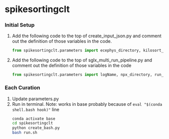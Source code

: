 # spikesortingclt

### Initial Setup
1. Add the following code to the top of create_input_json.py and comment out the definition of those variables in the code.
   ```python 
   from spikesortingclt.parameters import ecephys_directory, kilosort_repository, KS2ver, npy_matlab_repository, catGTPath, tPrime_path, cWaves_path
   ```
1. Add the following code to the top of sglx_multi_run_pipeline.py and comment out the definition of those variables in the code
   ```python 
   from spikesortingclt.parameters import logName, npx_directory, run_specs, catGT_dest, run_CatGT, runTPrime, modules, json_directory
   ```

### Each Curation
1. Update parameters.py
1. Run in terminal. Note: works in base probably because of `eval "$(conda shell.bash hook)"` line
   ```bash
   conda activate base
   cd spikesortingclt
   python create_bash.py
   bash run.sh
   ```
